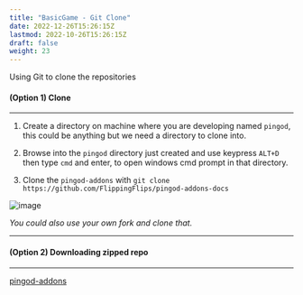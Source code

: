 ```yaml
---
title: "BasicGame - Git Clone"
date: 2022-12-26T15:26:15Z
lastmod: 2022-10-26T15:26:15Z
draft: false
weight: 23
---
```


Using Git to clone the repositories

#### (Option 1) Clone
---

1. Create a directory on machine where you are developing named `pingod`, this could be anything but we need a directory to clone into.

2. Browse into the `pingod` directory just created and use keypress `ALT+D` then type `cmd` and enter, to open windows cmd prompt in that directory.

3. Clone the `pingod-addons` with `git clone https://github.com/FlippingFlips/pingod-addons-docs`

![image](../../images/cmds/git-clone-addons.jpg)

*You could also use your own fork and clone that.*

---
#### (Option 2) Downloading zipped repo
---

[pingod-addons](https://github.com/FlippingFlips/pingod-addons-docs/archive/refs/heads/main.zip)